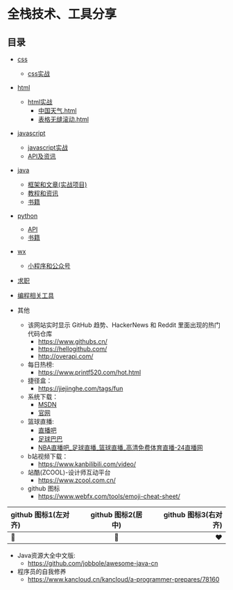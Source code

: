 
# 全栈技术、工具分享

## 目录
* [css](./css "css")
  * [css实战](./css/实战.md)
* [html](./html "html")
  * [html实战](./html/实战.md)
      * [中国天气.html](./html/中国天气.html)
      * [表格无缝滚动.html](./html/表格无缝滚动.html)
* [javascript](./javascript "javascript")
  * [javascript实战](./javascript/实战.md)
  * [API及资讯](./javascript/API及资讯.md)
* [java](./java "java")
  * [框架和文章(实战项目)](./java/框架和文章(实战项目).md)
  * [教程和资讯](./java/教程和资讯.md)
  * [书籍](./java/书籍.md)
* [python](./python "python")
  * [API](./python/API.md)
  * [书籍](./python/书籍.md)
* [wx](./wx "wx")
  * [小程序和公众号](./wx/小程序和公众号.md)
* [求职](./求职.md)
* [编程相关工具](./编程相关工具.md)

* 其他
  * 该网站实时显示 GitHub 趋势、HackerNews 和 Reddit 里面出现的热门代码仓库
    * https://www.githubs.cn/
    * https://hellogithub.com/
    * http://overapi.com/
  * 每日热榜:
    *  https://www.printf520.com/hot.html
  * 捷径盒：
    *  https://jiejinghe.com/tags/fun
  * 系统下载：
    * [MSDN](https://msdn.itellyou.cn/?lang=en-us "MSDN")
    * [官网](https://www.microsoft.com/en-us/software-download/windows10 "官网")
  * 篮球直播:
    * [直播吧](https://www.zhibo8.cc/ "直播吧")
    * [足球巴巴](http://www.nba01.com/ "足球巴巴")
    * [NBA直播吧_足球直播_篮球直播_高清免费体育直播-24直播网](https://m.24zbw.com/ "NBA直播吧_足球直播_篮球直播_高清免费体育直播-24直播网")
  * b站视频下载：
    *  https://www.kanbilibili.com/video/   
  * 站酷(ZCOOL)-设计师互动平台
    * https://www.zcool.com.cn/
  * github 图标
    * https://www.webfx.com/tools/emoji-cheat-sheet/
  
| github 图标1(左对齐) | github 图标2(居中) | github 图标3(右对齐)
| :------------------ | :---------------: | ---------------:
|  :blue_heart: |  :purple_heart: |  :heart:

* Java资源大全中文版:
  *  https://github.com/jobbole/awesome-java-cn
* 程序员的自我修养
  *  https://www.kancloud.cn/kancloud/a-programmer-prepares/78160



